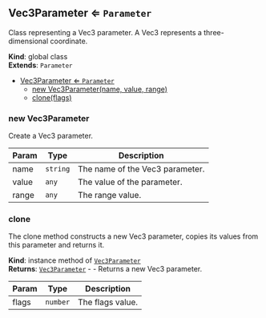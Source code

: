 <a name="Vec3Parameter"></a>

## Vec3Parameter ⇐ <code>Parameter</code>
Class representing a Vec3 parameter.A Vec3 represents a three-dimensional coordinate.

**Kind**: global class  
**Extends**: <code>Parameter</code>  

* [Vec3Parameter ⇐ <code>Parameter</code>](#Vec3Parameter)
    * [new Vec3Parameter(name, value, range)](#new-Vec3Parameter)
    * [clone(flags)](#clone)

<a name="new_Vec3Parameter_new"></a>

### new Vec3Parameter
Create a Vec3 parameter.


| Param | Type | Description |
| --- | --- | --- |
| name | <code>string</code> | The name of the Vec3 parameter. |
| value | <code>any</code> | The value of the parameter. |
| range | <code>any</code> | The range value. |

<a name="Vec3Parameter+clone"></a>

### clone
The clone method constructs a new Vec3 parameter, copies its valuesfrom this parameter and returns it.

**Kind**: instance method of [<code>Vec3Parameter</code>](#Vec3Parameter)  
**Returns**: [<code>Vec3Parameter</code>](#Vec3Parameter) - - Returns a new Vec3 parameter.  

| Param | Type | Description |
| --- | --- | --- |
| flags | <code>number</code> | The flags value. |

